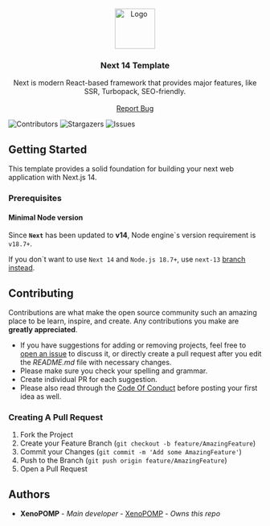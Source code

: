 <br/>
<p align="center">
  <a href="https://github.com/XenoPOMP/next-template">
    <img src="https://camo.githubusercontent.com/352a21b492a283c4599f32d0fe5af3410fac9ab8dcf4cb320ff84ef4a145aa48/68747470733a2f2f7777772e64727570616c2e6f72672f66696c65732f70726f6a6563742d696d616765732f6e6578746a732d64727570616c2e6a7067" alt="Logo" width="80" height="80">
  </a>

<h3 align="center">Next 14 Template</h3>

<p align="center">
Next is modern React-based framework that provides major features, like SSR, Turbopack, SEO-friendly.
<br/>
<br/>
<a href="https://github.com/XenoPOMP/next-template/issues">Report Bug</a>
</p>
</p>

![Contributors](https://img.shields.io/github/contributors/XenoPOMP/next-template?color=dark-green) ![Stargazers](https://img.shields.io/github/stars/XenoPOMP/next-template?style=social) ![Issues](https://img.shields.io/github/issues/XenoPOMP/next-template)

## Getting Started

This template provides a solid foundation for building your next web application with Next.js 14.

### Prerequisites

#### Minimal Node version
Since __`Next`__ has been updated to **v14**, Node engine\`s version requirement is `v18.7+`.

If you don\`t want to use `Next 14` and `Node.js 18.7+`, use `next-13` [branch instead](https://github.com/XenoPOMP/next-template/tree/next-13).

## Contributing

Contributions are what make the open source community such an amazing place to be learn, inspire, and create. Any contributions you make are **greatly appreciated**.
* If you have suggestions for adding or removing projects, feel free to [open an issue](https://github.com/XenoPOMP/next-template/issues/new) to discuss it, or directly create a pull request after you edit the *README.md* file with necessary changes.
* Please make sure you check your spelling and grammar.
* Create individual PR for each suggestion.
* Please also read through the [Code Of Conduct](https://github.com/XenoPOMP/next-template/blob/main/CODE_OF_CONDUCT.md) before posting your first idea as well.

### Creating A Pull Request

1. Fork the Project
2. Create your Feature Branch (`git checkout -b feature/AmazingFeature`)
3. Commit your Changes (`git commit -m 'Add some AmazingFeature'`)
4. Push to the Branch (`git push origin feature/AmazingFeature`)
5. Open a Pull Request

## Authors

* **XenoPOMP** - *Main developer* - [XenoPOMP](https://github.com/XenoPOMP) - *Owns this repo*
